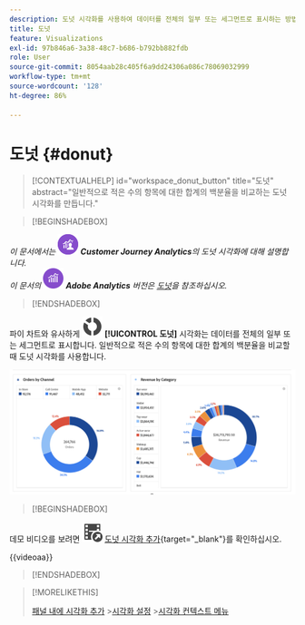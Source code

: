 ```yaml
---
description: 도넛 시각화를 사용하여 데이터를 전체의 일부 또는 세그먼트로 표시하는 방법에 대해 알아봅니다.
title: 도넛
feature: Visualizations
exl-id: 97b846a6-3a38-48c7-b686-b792bb882fdb
role: User
source-git-commit: 8054aab28c405f6a9dd24306a086c78069032999
workflow-type: tm+mt
source-wordcount: '128'
ht-degree: 86%

---
```


# 도넛 {#donut}

<!-- markdownlint-disable MD034 -->

>[!CONTEXTUALHELP]
>id="workspace_donut_button"
>title="도넛"
>abstract="일반적으로 적은 수의 항목에 대한 합계의 백분율을 비교하는 도넛 시각화를 만듭니다."

<!-- markdownlint-enable MD034 -->


>[!BEGINSHADEBOX]

_이 문서에서는_ ![CustomerJourneyAnalytics](/help/assets/icons/CustomerJourneyAnalytics.svg) _&#x200B;**Customer Journey Analytics**&#x200B;의 도넛 시각화에 대해 설명합니다._<br/>_이 문서의_ ![AdobeAnalytics](/help/assets/icons/AdobeAnalytics.svg) _&#x200B;**Adobe Analytics** 버전은 [도넛](https://experienceleague.adobe.com/ko/docs/analytics/analyze/analysis-workspace/visualizations/donut)을 참조하십시오._

>[!ENDSHADEBOX]


파이 차트와 유사하게 ![GraphDonut](/help/assets/icons/GraphDonut.svg) **[!UICONTROL 도넛]** 시각화는 데이터를 전체의 일부 또는 세그먼트로 표시합니다. 일반적으로 적은 수의 항목에 대한 합계의 백분율을 비교할 때 도넛 시각화를 사용합니다.

![데이터를 전체의 일부 또는 세그먼트로 표시하는 도넛 시각화.](assets/donut.png)


>[!BEGINSHADEBOX]

데모 비디오를 보려면 ![VideoCheckedOut](/help/assets/icons/VideoCheckedOut.svg) [도넛 시각화 추가](https://video.tv.adobe.com/v/3416626/?captions=kor&quality=12&learn=on){target="_blank"}를 확인하십시오.

{{videoaa}}

>[!ENDSHADEBOX]


>[!MORELIKETHIS]
>
>[패널 내에 시각화 추가](/help/analysis-workspace/visualizations/freeform-analysis-visualizations.md#add-visualizations-to-a-panel)
>&#x200B;>[시각화 설정](/help/analysis-workspace/visualizations/freeform-analysis-visualizations.md#settings)
>&#x200B;>[시각화 컨텍스트 메뉴](/help/analysis-workspace/visualizations/freeform-analysis-visualizations.md#context-menu)
>

